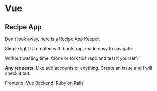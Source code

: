 # Vue

## Recipe App

Don't look away, here is a Recipe App Keeper.

Simple light UI created with bootstrap, made easy to navigate.

Without wasting time. Clone or fork this repo and test it yourself.

**Any requests**: Like add accounts or anything. Create an issue and I will check it out. 

Frontend: Vue
Backend: Ruby on Rails

